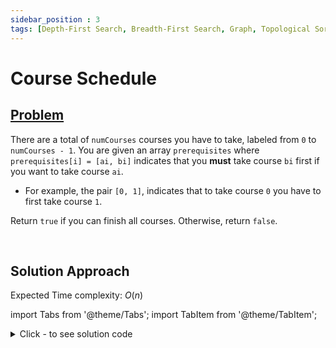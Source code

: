 ```yaml
---
sidebar_position : 3
tags: [Depth-First Search, Breadth-First Search, Graph, Topological Sort]
---
```


# Course Schedule

## [Problem](https://leetcode.com/problems/course-schedule/)

<p>There are a total of <code>numCourses</code> courses you have to take, labeled from <code>0</code> to <code>numCourses - 1</code>. You are given an array <code>prerequisites</code> where <code>prerequisites[i] = [ai, bi]</code> indicates that you <strong>must</strong> take course <code>bi</code> first if you want to take course <code>ai</code>.</p>

<ul>
	<li>For example, the pair <code>[0, 1]</code>, indicates that to take course <code>0</code> you have to first take course <code>1</code>.</li>
</ul>

<p>Return <code>true</code> if you can finish all courses. Otherwise, return <code>false</code>.</p>

<p>&nbsp;</p>


## Solution Approach

Expected Time complexity: $O(n)$

import Tabs from '@theme/Tabs';
import TabItem from '@theme/TabItem';

<details><summary>Click - to see solution code</summary>

<Tabs>
<TabItem value="cpp" label="C++">

```cpp
class Solution {
   public:
    int check = 1;
    vector<int> vis, st;
    unordered_map<int, vector<int>> edges;

    void dfs(int cur) {
        if (vis[cur] || check == 0) {
            check = 0;
            return;
        }
        vis[cur] = 1;
        st[cur] = 1;
        for (auto nbr : edges[cur]) {
            if (!vis[nbr])
                dfs(nbr);
            else if (st[nbr])
                check = 0;
        }
        st[cur] = 0;
    }

    bool canFinish(int numCourses, vector<vector<int>>& pre) {
        vis.resize(numCourses);
        st.resize(numCourses);
        for (int i = 0; i < pre.size(); i++) {
            int x = pre[i][0];
            int y = pre[i][1];
            edges[x].push_back(y);
            // edges[y].push_back(x);
        }

        for (int i = 0; i < numCourses; i++) {
            if (!vis[i]) {
                dfs(i);
            }
        }
        return check;
    }
};
```
</TabItem>
</Tabs>

</details>
